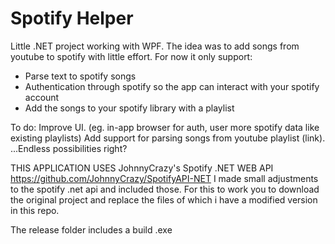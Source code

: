 # Spotify Helper

Little .NET project working with WPF.
The idea was to add songs from youtube to spotify with little effort.
For now it only support:
  - Parse text to spotify songs
  - Authentication through spotify so the app can interact with your spotify account
  - Add the songs to your spotify library with a playlist

To do:
Improve UI. (eg. in-app browser for auth, user more spotify data like existing playlists)
Add support for parsing songs from youtube playlist (link).
...Endless possibilities right?

THIS APPLICATION USES JohnnyCrazy's Spotify .NET WEB API https://github.com/JohnnyCrazy/SpotifyAPI-NET
I made small adjustments to the spotify .net api and included those. For this to work you to download the original project and replace the files of which i have a modified version in this repo.

The release folder includes a build .exe
